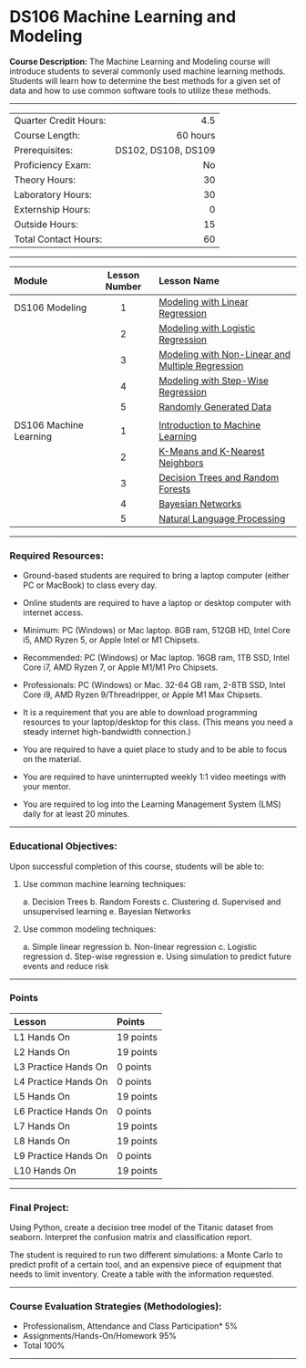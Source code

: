 # DS106 Machine Learning and Modeling

**Course Description:** The Machine Learning and Modeling course will introduce students to several commonly used machine learning methods.  Students will learn how to determine the best methods for a given set of data and how to use common software tools to utilize these methods.

<hr style="border: 0; height: 1px; background-image: linear-gradient(to right, rgba(0, 0, 0, 0), rgba(0, 0, 0, 0.75), rgba(0, 0, 0, 0));"/>

|                     |    |
|:---                 |---:|
|Quarter Credit Hours:|4.5|
|Course Length:       |60 hours|
|Prerequisites:       |DS102, DS108, DS109|
|Proficiency Exam:    |No|
|Theory Hours: 	      |30|
|Laboratory Hours:	  |30|
|Externship Hours:	  |0 |
|Outside Hours:	      |15|
|Total Contact Hours: |60|

<hr style="border: 0; height: 1px; background-image: linear-gradient(to right, rgba(0, 0, 0, 0), rgba(0, 0, 0, 0.75), rgba(0, 0, 0, 0));"/>

|Module                 |Lesson Number|Lesson Name|
|:---                   |:---:        |:---       |
|DS106 Modeling         |1   | [Modeling with Linear Regression](Modeling/DS106L1.ipynb)  |
|                       |2   | [Modeling with Logistic Regression ](Modeling/DS106L2.ipynb)                |
|                       |3   | [Modeling with Non-Linear and Multiple Regression](Modeling/DS106L3.ipynb)              |
|                       |4   | [Modeling with Step-Wise Regression ](Modeling/DS106L4.ipynb)|
|                       |5   | [Randomly Generated Data ](Modeling/DS106L5.ipynb)      |
|||
|DS106 Machine Learning |1   | [Introduction to Machine Learning ](ML/DS106ML1.ipynb)        | 
|                       |2   | [K-Means and K-Nearest Neighbors ](ML/DS106ML2.ipynb)       |
|                       |3   | [Decision Trees and Random Forests](ML/DS106ML3.ipynb)   | 
|                       |4   | [Bayesian Networks](ML/DS106ML4.ipynb)  | 
|                       |5  | [Natural Language Processing ](ML/DS106ML5.ipynb)         | 

<hr style="border: 0; height: 1px; background-image: linear-gradient(to right, rgba(0, 0, 0, 0), rgba(0, 0, 0, 0.75), rgba(0, 0, 0, 0));"/>

### Required Resources: 
- Ground-based students are required to bring a laptop computer (either PC or MacBook) to class every day.  

- Online students are required to have a laptop or desktop computer with internet access.  

- Minimum: PC (Windows) or Mac laptop. 8GB ram, 512GB HD, Intel Core i5,  AMD Ryzen 5, or Apple Intel or M1 Chipsets.

- Recommended: PC (Windows) or Mac laptop. 16GB ram, 1TB SSD, Intel Core i7, AMD Ryzen 7, or Apple M1/M1 Pro Chipsets.

- Professionals: PC (Windows) or Mac. 32-64 GB ram, 2-8TB SSD, Intel Core i9, AMD Ryzen 9/Threadripper, or Apple M1 Max Chipsets.

- It is a requirement that you are able to download programming resources to your laptop/desktop for this class. (This means you need a steady internet high-bandwidth connection.)

- You are required to have a quiet place to study and to be able to focus on the material.

- You are required to have uninterrupted weekly 1:1 video meetings with your mentor.

- You are required to log into the Learning Management System (LMS) daily for at least 20 minutes.

<hr style="border: 0; height: 1px; background-image: linear-gradient(to right, rgba(0, 0, 0, 0), rgba(0, 0, 0, 0.75), rgba(0, 0, 0, 0));"/>

### Educational Objectives:
Upon successful completion of this course, students will be able to: 

1.	Use common machine learning techniques:

    a.	Decision Trees
    b.	Random Forests
    c.	Clustering
    d.	Supervised and unsupervised learning
    e.	Bayesian Networks
    
2.	Use common modeling techniques:

    a.	Simple linear regression
    b.	Non-linear regression
    c.	Logistic regression
    d.	Step-wise regression
    e.	Using simulation to predict future events and reduce risk 

<hr style="border: 0; height: 1px; background-image: linear-gradient(to right, rgba(0, 0, 0, 0), rgba(0, 0, 0, 0.75), rgba(0, 0, 0, 0));"/>

### Points
|Lesson| Points|
|:-- |:--|
|L1 Hands On | 19 points 
|L2 Hands On | 19 points 
|L3 Practice Hands On | 0 points 
|L4 Practice Hands On | 0 points 
|L5 Hands On | 19 points 
|L6 Practice Hands On | 0 points
|L7 Hands On | 19 points
|L8 Hands On | 19 points
|L9 Practice Hands On | 0 points
|L10 Hands On | 19 points

<hr style="border: 0; height: 1px; background-image: linear-gradient(to right, rgba(0, 0, 0, 0), rgba(0, 0, 0, 0.75), rgba(0, 0, 0, 0));"/>

### Final Project:
Using Python, create a decision tree model of the Titanic dataset from seaborn.  Interpret the confusion matrix and classification report.  

The student is required to run two different simulations: a Monte Carlo to predict profit of a certain tool, and an expensive piece of equipment that needs to limit inventory.  Create a table with the information requested.


<hr style="border: 0; height: 1px; background-image: linear-gradient(to right, rgba(0, 0, 0, 0), rgba(0, 0, 0, 0.75), rgba(0, 0, 0, 0));"/>

### Course Evaluation Strategies (Methodologies):
- Professionalism, Attendance and Class Participation*	    5%
- Assignments/Hands-On/Homework	  95%
- Total	100%

<hr style="border: 0; height: 1px; background-image: linear-gradient(to right, rgba(0, 0, 0, 0), rgba(0, 0, 0, 0.75), rgba(0, 0, 0, 0));"/>
